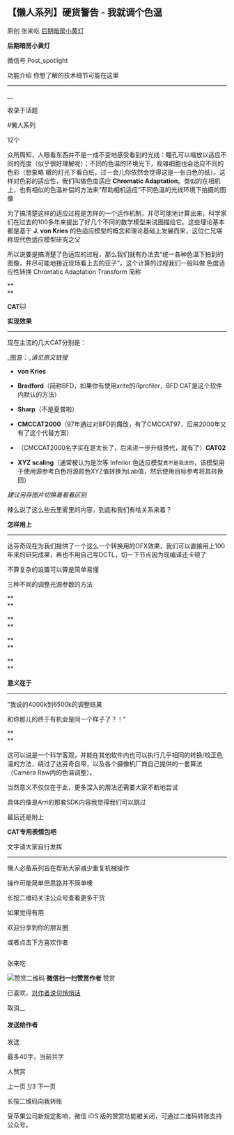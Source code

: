 ##  【懒人系列】硬货警告 - 我就调个色温

原创 张来吃 [ 后期暗房小黄灯 ](javascript:void\(0\);)

**后期暗房小黄灯** ![]()

微信号 Post_spotlight

功能介绍 你想了解的技术细节可能在这里

__ __

__

收录于话题

#懒人系列

12个

  

众所周知，人眼看东西并不是一成不变地感受看到的光线：瞳孔可以缩放以适应不同的亮度（似乎很好理解呢）；不同的色温的环境光下，视锥细胞也会适应不同的色彩（想象略
暖的灯光下看白纸，过一会儿你依然会觉得这是一张白色的纸）。这样对色彩的适应性，我们叫做色度适应 **Chromatic
Adaptation**。类似的在相机上，也有相似的色温补偿的方法来“帮助相机适应”不同色温的光线环境下拍摄的图像

  

为了搞清楚这样的适应过程是怎样的一个运作机制，并尽可能地计算出来，科学家们在过去的100多年来提出了好几个不同的数学模型来试图描绘它。这些理论基本都是基于
**J. von Kries** 的色适应模型的概念和理论基础上发展而来，这位仁兄堪称现代色适应模型研究之父

  

所以说要是搞清楚了色适应的过程，那么我们就有办法去“统一各种色温下拍到的图像，并尽可能地接近现场看上去的亚子”。这个计算的过程我们一般叫做 色度适应性转换
Chromatic Adaptation Transform 简称

**  
**

  

**CAT**🐱

  

  

  

  

**实现效果**

* * *

  

  

现在主流的几大CAT分别是：

  

_图源：__请见原文链接_  

  

  * **von Kries**

  * **Bradford**（简称BFD，如果你有使用xrite的i1profiler，BFD CAT是这个软件内默认的方法）

  * **Sharp**（不是夏普啦）

  * **CMCCAT2000**（97年通过对BFD的魔改，有了CMCCAT97，后来2000年又有了这个代替方案）

  * （CMCCAT2000名字实在是太长了，后来进一步升级换代，就有了）**CAT02**

  * **XYZ scaling**（通常被认为是次等 Inferior 色适应模型`真不是我说的`，该模型用于使用源参考白色将源颜色XYZ值转换为Lab值，然后使用目标参考将其转换回）  

_建议另存图片切换着看看区别_  

  

  

  

  

  

  

辣么说了这么些云里雾里的内容，到底和我们有啥关系来着？

  

**怎样用上**  

* * *

  

达芬奇现在为我们提供了一个这么一个转换用的OFX效果，我们可以直接用上100年来的研究成果，再也不用自己写DCTL，切一下节点因为现编译还卡顿了  

  

不算复杂的设置可以算是简单易懂  

  

三种不同的调整光源参数的方法  

  

  

**  
**

**  
**

**  
**

**  
**

**意义在于**

* * *

  

  

“我说的4000k到6500k的调整结果

和你那儿的终于有机会是同一个样子了？！”

**  
**

  

这可以说是一个科学客观，并能在其他软件内也可以执行几乎相同的转换/校正色温的方法，绕过了达芬奇自带，以及各个摄像机厂商自己提供的一套算法（Camera
Raw内的色温调整）。

  

  

当然意义不仅仅在于此，更多深入的用法还需要大家不断地尝试

  

具体的像是Arri的那套SDK内容我觉得我们可以跳过

  

  

  

最后还是附上

  

**CAT专用表情包吧**

  

文字请大家自行发挥  

  

  

* * *

  

  

懒人必备系列旨在帮助大家减少重复机械操作

操作可能简单但思路并不简单噢

长按二维码关注公众号查看更多干货

如果觉得有用

欢迎分享到你的朋友圈

或者点击下方喜欢作者

  

![]()

张来吃

![赞赏二维码]() **微信扫一扫赞赏作者** 赞赏

已喜欢，[对作者说句悄悄话](javascript:;)

取消__

#### 发送给作者

发送

最多40字，当前共字

 人赞赏

上一页 [1](javascript:;)/3 下一页

长按二维码向我转账

受苹果公司新规定影响，微信 iOS 版的赞赏功能被关闭，可通过二维码转账支持公众号。

